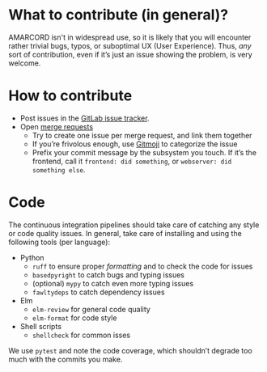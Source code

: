 # What to contribute (in general)?

AMARCORD isn't in widespread use, so it is likely that you will encounter rather trivial bugs, typos, or suboptimal UX (User Experience). Thus, _any_ sort of contribution, even if it’s just an issue showing the problem, is very welcome.

# How to contribute

- Post issues in the [GitLab issue tracker](https://gitlab.desy.de/amarcord/amarcord/-/issues).
- Open [merge requests](https://gitlab.desy.de/amarcord/amarcord/-/issues)
  - Try to create one issue per merge request, and link them together
  - If you’re frivolous enough, use [Gitmoji](https://gitmoji.dev) to categorize the issue
  - Prefix your commit message by the subsystem you touch. If it’s the frontend, call it `frontend: did something`, or `webserver: did something else`.

# Code

The continuous integration pipelines should take care of catching any style or code quality issues. In general, take care of installing and using the following tools (per language):

- Python
  - `ruff` to ensure proper _formatting_ and to check the code for issues
  - `basedpyright` to catch bugs and typing issues
  - (optional) `mypy` to catch even more typing issues
  - `fawltydeps` to catch dependency issues
- Elm
  - `elm-review` for general code quality
  - `elm-format` for code style
- Shell scripts
  - `shellcheck` for common isses
  
We use `pytest` and note the code coverage, which shouldn’t degrade too much with the commits you make.
